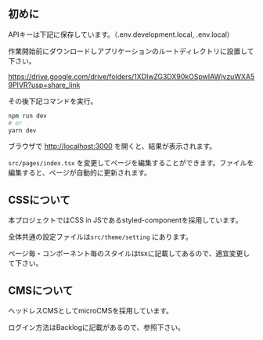 ## 初めに

APIキーは下記に保存しています。（.env.development.local, .env.local）

作業開始前にダウンロードしアプリケーションのルートディレクトリに設置して下さい。

https://drive.google.com/drive/folders/1XDIwZG3DX90kOSpwIAWjvzuWXA59PIVR?usp=share_link

その後下記コマンドを実行。

```bash
npm run dev
# or
yarn dev
```

ブラウザで [http://localhost:3000](http://localhost:3000) を開くと、結果が表示されます。

`src/pages/index.tsx` を変更してページを編集することができます。ファイルを編集すると、ページが自動的に更新されます。

## CSSについて

本プロジェクトではCSS in JSであるstyled-componentを採用しています。

全体共通の設定ファイルは`src/theme/setting` にあります。

ページ毎・コンポーネント毎のスタイルはtsxに記載してあるので、適宜変更して下さい。

## CMSについて

ヘッドレスCMSとしてmicroCMSを採用しています。

ログイン方法はBacklogに記載があるので、参照下さい。